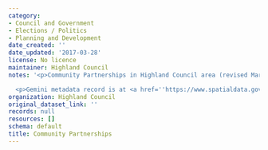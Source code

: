 ```yaml
---
category:
- Council and Government
- Elections / Politics
- Planning and Development
date_created: ''
date_updated: '2017-03-28'
license: No licence
maintainer: Highland Council
notes: '<p>Community Partnerships in Highland Council area (revised March 2017).</p>

  <p>Gemini metadata record is at <a href=''https://www.spatialdata.gov.scot/geonetwork/srv/eng/catalog.search#/metadata/55254015-cf99-4021-a9be-cdc3c9b40358''>https://www.spatialdata.gov.scot/geonetwork/srv/eng/catalog.search#/metadata/55254015-cf99-4021-a9be-cdc3c9b40358</a>.</p>'
organization: Highland Council
original_dataset_link: ''
records: null
resources: []
schema: default
title: Community Partnerships
---
```


